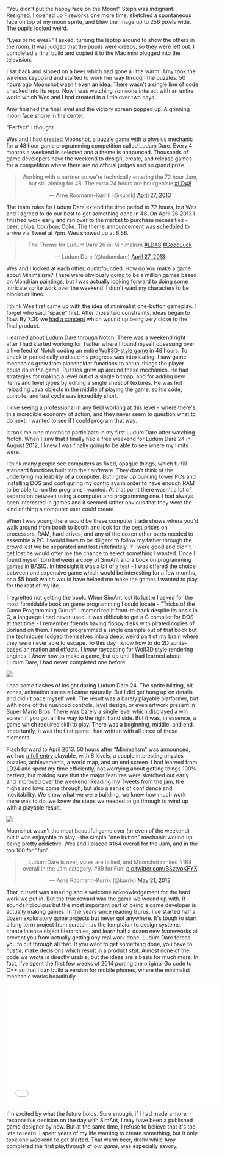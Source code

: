 [1]: http://www.ludumdare.com/compo/ludum-dare-21/?action=preview&uid=398
[2]: https://github.com/kurrik/ld26/commit/d59f4b6abab14bfc5ada35d4591fc0a8f9fae93b
[3]: http://eg.regio.us/ld26/
[4]: https://twitter.com/kurrik/timelines/414509692761567232

"You didn't put the happy face on the Moon!" Steph was indignant.  Resigned,
I opened up Fireworks one more time, sketched a spontaneous face on top of my
moon sprite, and blew the image up to 256 pixels wide.  The pupils looked weird.

<!--BREAK-->

"Eyes or no eyes?" I asked, turning the laptop around to show the others in
the room.  It was judged that the pupils were creepy, so they were left out.
I completed a final build and copied it to the Mac mini plugged into the
television.

I sat back and sipped on a beer which had gone a little warm.  Amy took
the wireless keyboard and started to work her way through the puzzles.
50 hours ago Moonshot wasn't even an idea.  There wasn't a single line of
code checked into its repo.  Now I was watching someone interact with an
entire world which Wes and I had created in a little over two days.

Amy finished the final level and the victory screen popped up.
A grinning moon face shone in the center.

"Perfect" I thought.

Wes and I had created Moonshot, a puzzle game with a physics mechanic
for a 48 hour game programming competition called Ludum Dare.  Every 4 months
a weekend is selected and a theme is announced. Thousands of game developers
have the weekend to design, create, and release games for a competition
where there are no official judges and no grand prize.

<p>
<blockquote class="twitter-tweet" align="center"><p>Working with a partner so we're technically entering the 72 hour Jam, but still aiming for 48. The extra 24 hours are bourgeoisie <a href="https://twitter.com/search/%23LD48">#LD48</a></p>&mdash; Arne Roomann-Kurrik (@kurrik) <a href="https://twitter.com/kurrik/status/327974549054439424">April 27, 2013</a></blockquote>
</p>

The team rules for Ludum Dare extend the time period to 72 hours,
but Wes and I agreed to do our best to get something done in 48.
On April 26 2013 I finished work early and ran
over to the market to purchase necessities - beer, chips, bourbon, Coke.
The theme announcement was scheduled to arrive via Tweet at 7pm.
Wes showed up at 6:56.

<p>
<blockquote class="twitter-tweet" align="center"><p>The Theme for Ludum Dare 26 is: Minimalism <a href="https://twitter.com/search/%23LD48">#LD48</a> <a href="https://twitter.com/search/%23GoodLuck">#GoodLuck</a></p>&mdash; Ludum Dare (@ludumdare) <a href="https://twitter.com/ludumdare/status/327965350337585152">April 27, 2013</a></blockquote>
</p>

Wes and I looked at each other, dumbfounded.  How do you make a game about
Minimalism?  There were obviously going to be a million games based on
Mondrian paintings, but I was actually looking forward to doing some
intricate sprite work over the weekend.  I didn't want my characters
to be blocks or lines.

I think Wes first came up with the idea of minimalist one-button gameplay.
I forget who said "space" first.  After those two constraints, ideas
began to flow.  By 7:30 we [had a concept][2] which wound up being very
close to the final product.

I learned about Ludum Dare through Notch.  There was a weekend right
after I had started working for Twitter where I found myself
obsessing over a live feed of Notch coding an
entire [Wolf3D-style game][1] in 48 hours.  To check in periodically
and see his progress was intoxicating. I saw game mechanics grow from placeholder
functions to actual things the player could do in the game. Puzzles
grew up around these mechanics.  He had strategies for
making a level out of a single bitmap, and for adding new items and level types
by editing a single sheet of textures.  He was hot reloading Java objects
in the middle of playing the game, so his code, compile, and test cycle
was incredibly short.

I love seeing a professional
in any field working at this level - where
there's this incredible economy of action, and they never seem to question
what to do next.  I wanted to see if I could program that way.

It took me nine months to participate
in my first Ludum Dare after watching Notch.  When I saw that I finally
had a free weekend for Ludum Dare 24 in August 2012,
I knew I was finally going to be able to see where my limits were.

I think many people see computers as fixed, opaque things, which fulfill
standard functions built into their software.  They don't think of the
underlying malleability of a computer.  But I grew up building tower
PCs and installing DOS and configuring my config.sys in order to
have enough RAM to be able to run the programs I wanted.  At that point
there wasn't a lot of separation between using a computer and programming one.
I had always been interested in games and it seemed rather obvious that
they were the kind of thing a computer user could create.

When I was young there would be these computer trade shows where you'd walk
around from booth to booth and look for the best prices on processors, RAM,
hard drives, and any of the dozen other parts needed to assemble a PC.
I would have to be diligent to follow my father through the crowd
lest we be separated and lost indefinitely. If I were good and didn't get lost
he would offer me the chance to select something I wanted.  Once I found myself
torn between a copy of SimAnt and a book on programming games in BASIC.
In hindsight it was a bit of a test - I was offered
the choice between one expensive game which would be
interesting for a few months, or a $5 book which would have helped me
make the games I wanted to play for the rest of my life.

I regretted not getting the book.  When SimAnt lost its lustre I asked
for the most formidable book on game programming I could locate -
"Tricks of the Game Programming Gurus".  I memorized it front-to-back
despite its basis in C, a language I had never used.  It was difficult to
get a C compiler for DOS at that time - I remember friends having floppy
disks with pirated copies of Borland on them.  I never programmed a single
example out of that book but the techniques lodged themselves into a deep,
weird part of my brain where they were never able to escape.
To this day I _know_ how to do 2D sprite-based animation and effects.
I _know_ raycasting for Wolf3D style rendering engines.  I _know_ how to
make a game, but up until I had learned about Ludum Dare, I had never
completed one before.

<p class="centered">
  <img src="{{link "gurus.png" }}" />
</p>

I had some flashes of insight during Ludum Dare 24.  The sprite blitting,
hit zones, animation states all came naturally.  But I did get hung up on
details and didn't pace myself well. The result was a barely playable
platformer, but with none of the nuanced controls, level design, or even
artwork present in Super Mario Bros.  There was barely a single level which
displayed a win screen if you got all the way to the right hand side.  But
it was, in essence, a game which required skill to play.  There was a
beginning, middle, and end.  Importantly, it was the first game I had
written with all three of these elements.

Flash forward to April 2013.  50 hours after "Minimalism" was announced,
we had [a full entry][3] playable, with 6 levels, a couple interesting
physics puzzles, achievements, a world map, and an end screen.  I had learned
from LD24 and spent my time efficiently, not worrying about getting things
100% perfect, but making sure that the major features were sketched out
early and improved over the weekend.  Reading [my Tweets from the jam][4],
the highs and lows come through, but also a sense of confidence and
inevitability.  We knew what we were building, we knew how much work there
was to do, we knew the steps we needed to go through to wind up with a
playable result.

<p class="centered">
  <img src="{{link "moonshot.png" }}" />
</p>

Moonshot wasn't the most beautiful game ever (or even of the weekend)
but it was enjoyable to play - the simple "one button" mechanic wound up
being pretty addictive.  Wes and I placed #164 overall for the Jam, and
in the top 100 for "fun".

<p>
<blockquote class="twitter-tweet" lang="en" align="center"><p>Ludum Dare is over, votes are tallied, and Moonshot ranked #164 overall in the Jam category. #89 for Fun! <a href="http://t.co/BSztvoKFYX">pic.twitter.com/BSztvoKFYX</a></p>&mdash; Arne Roomann-Kurrik (@kurrik) <a href="https://twitter.com/kurrik/statuses/336712053651828736">May 21, 2013</a></blockquote>
</p>

That in itself was amazing and a welcome acknowledgement for the hard work
we put in.  But the true reward was the game we wound up with.  It sounds
ridiculous but the most important part of being a game developer is
actually making games.  In the years since reading Gurus, I've started
half a dozen exploratory game projects but never got anywhere.  It's tough
to start a long term project from scratch, as the temptaion to design
systems, create intense object hierarchies, and learn half a dozen new
frameworks all prevent you from actually getting any real work done.
Ludum Dare forces you to cut through all that.  If you want to get
something done, you have to _hustle_, make decisions which result in a
product _stat_.  Almost none of the code we wrote is directly usable,
but the ideas are a basis for much more.  In fact, I've spent the first
few weeks of 2014 porting the original Go code to C++ so that I can build
a version for mobile phones, where the minimalist mechanic works beautifully.

<p class="centered">
  <iframe width="560" height="315" src="//www.youtube.com/embed/gjPWP08ZS8A" frameborder="0" allowfullscreen></iframe>
</p>

I'm excited by what the future holds.  Sure enough, if I had made a more
responsible decision on the day with SimAnt, I may have been a published
game designer by now.  But at the same time, I refuse to believe that
it's too late to learn.  I spent years of my life wanting to create
something, but it only took one weekend to get started. That warm beer,
drank while Amy completed the first playthrough of _our game_, was
especially savory.
